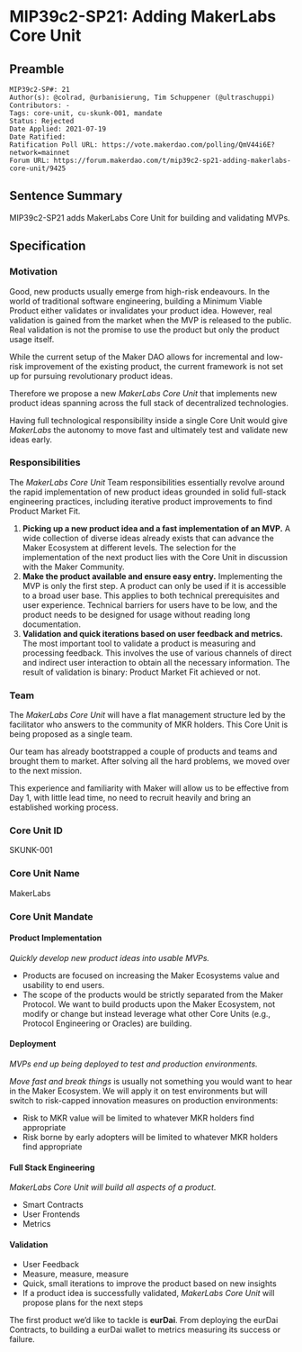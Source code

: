 # MIP39c2-SP21: Adding MakerLabs Core Unit

## Preamble

```
MIP39c2-SP#: 21
Author(s): @colrad, @urbanisierung, Tim Schuppener (@ultraschuppi)
Contributors: -
Tags: core-unit, cu-skunk-001, mandate
Status: Rejected
Date Applied: 2021-07-19
Date Ratified:
Ratification Poll URL: https://vote.makerdao.com/polling/QmV44i6E?network=mainnet
Forum URL: https://forum.makerdao.com/t/mip39c2-sp21-adding-makerlabs-core-unit/9425
```

## Sentence Summary

MIP39c2-SP21 adds MakerLabs Core Unit for building and validating MVPs. 

## Specification

### Motivation

Good, new products usually emerge from high-risk endeavours. In the world of traditional software engineering, building a Minimum Viable Product either validates or invalidates your product idea. However, real validation is gained from the market when the MVP is released to the public. Real validation is not the promise to use the product but only the product usage itself.

While the current setup of the Maker DAO allows for incremental and low-risk improvement of the existing product, the current framework is not set up for pursuing revolutionary product ideas.

Therefore we propose a new _MakerLabs Core Unit_ that implements new product ideas spanning across the full stack of decentralized technologies.

Having full technological responsibility inside a single Core Unit would give _MakerLabs_ the autonomy to move fast and ultimately test and validate new ideas early.

### Responsibilities

The _MakerLabs Core Unit_ Team responsibilities essentially revolve around the rapid implementation of new product ideas grounded in solid full-stack engineering practices, including iterative product improvements to find Product Market Fit.

1. **Picking up a new product idea and a fast implementation of an MVP.** A wide collection of diverse ideas already exists that can advance the Maker Ecosystem at different levels. The selection for the implementation of the next product lies with the Core Unit in discussion with the Maker Community.
2. **Make the product available and ensure easy entry.** Implementing the MVP is only the first step. A product can only be used if it is accessible to a broad user base. This applies to both technical prerequisites and user experience. Technical barriers for users have to be low, and the product needs to be designed for usage without reading long documentation.
3. **Validation and quick iterations based on user feedback and metrics.** The most important tool to validate a product is measuring and processing feedback. This involves the use of various channels of direct and indirect user interaction to obtain all the necessary information. The result of validation is binary: Product Market Fit achieved or not.

### Team

The _MakerLabs Core Unit_ will have a flat management structure led by the facilitator who answers to the community of MKR holders. This Core Unit is being proposed as a single team.

Our team has already bootstrapped a couple of products and teams and brought them to market. After solving all the hard problems, we moved over to the next mission.

This experience and familiarity with Maker will allow us to be effective from Day 1, with little lead time, no need to recruit heavily and bring an established working process.

### Core Unit ID

SKUNK-001

### Core Unit Name

MakerLabs

### Core Unit Mandate

#### Product Implementation

_Quickly develop new product ideas into usable MVPs._

* Products are focused on increasing the Maker Ecosystems value and usability to end users.
* The scope of the products would be strictly separated from the Maker Protocol. We want to build products upon the Maker Ecosystem, not modify or change but instead leverage what other Core Units (e.g., Protocol Engineering or Oracles) are building.

#### Deployment

_MVPs end up being deployed to test and production environments._

_Move fast and break things_ is usually not something you would want to hear in the Maker Ecosystem. We will apply it on test environments but will switch to risk-capped innovation measures on production environments:

* Risk to MKR value will be limited to whatever MKR holders find appropriate
* Risk borne by early adopters will be limited to whatever MKR holders find appropriate

#### Full Stack Engineering

_MakerLabs Core Unit will build all aspects of a product._

* Smart Contracts
* User Frontends
* Metrics

#### Validation

* User Feedback
* Measure, measure, measure
* Quick, small iterations to improve the product based on new insights
* If a product idea is successfully validated, _MakerLabs Core Unit_ will propose plans for the next steps

The first product we’d like to tackle is **eurDai**. From deploying the eurDai Contracts, to building a eurDai wallet to metrics measuring its success or failure.